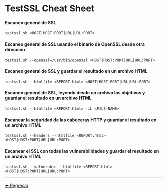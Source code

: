 # TestSSL Cheat Sheet

#### Escaneo general de SSL 
```
testssl.sh <HOST|HOST:PORT|URL|URL:PORT>
```

#### Escaneo general de SSL usando el binario de OpenSSL desde otra dirección
```
testssl.sh --openssl=/usr/bin/openssl <HOST|HOST:PORT|URL|URL:PORT>
```

#### Escaneo general de SSL y guardar el resultado en un archivo HTML
```
testssl.sh --htmlfile <REPORT.html> <HOST|HOST:PORT|URL|URL:PORT>
```

#### Escaneo general de SSL, leyendo desde un archivo los objetivos y guardar el resultado en un archivo HTML
```
testssl.sh --htmlfile <REPORT.html> -iL <FILE-NAME>
```

#### Escanear la seguridad de las cabeceras HTTP y guardar el resultado en un archivo HTML
```
testssl.sh --headers --htmlfile <REPORT.html> <HOST|HOST:PORT|URL|URL:PORT>
```

#### Escanear el SSL con todas las vulnerabilidades y guardar el resultado en un archivo HTML
```
testssl.sh --vulnerable --htmlfile <REPORT.html> <HOST|HOST:PORT|URL|URL:PORT>
```

---

[:arrow_left: Regresar](https://github.com/m4lal0/cheatsheets)